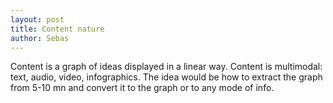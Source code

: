 ```yaml
---
layout: post
title: Content nature
author: Sebas
---
```


Content is a graph of ideas displayed in a linear way.
Content is multimodal: text, audio, video, infographics.
The idea would be how to extract the graph from 5-10 mn and convert it to the graph or to any mode of info.
